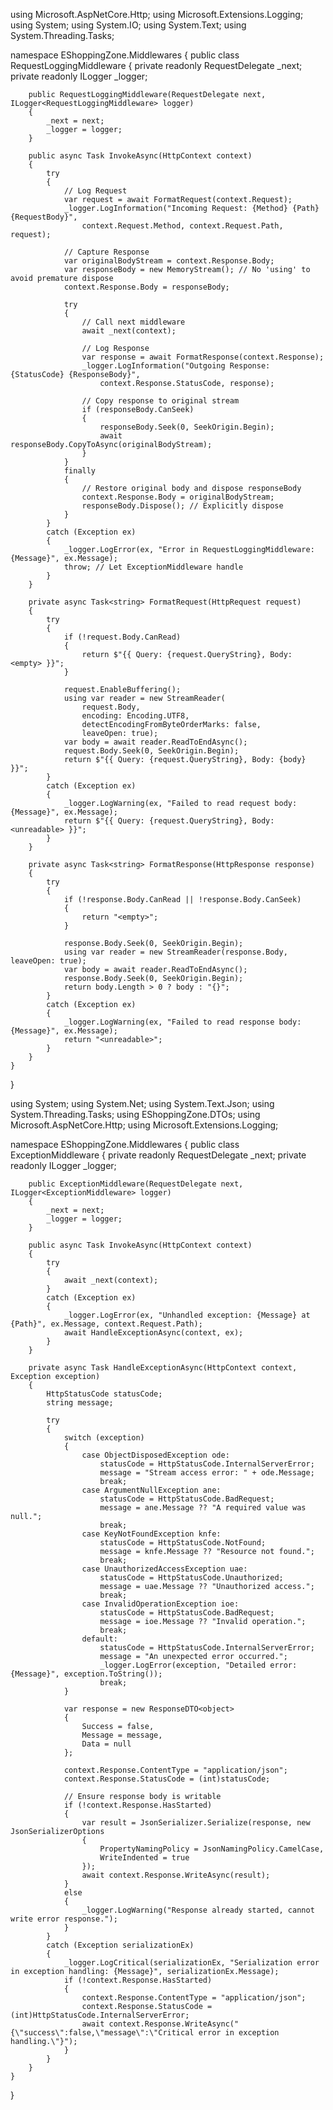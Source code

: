 using Microsoft.AspNetCore.Http;
using Microsoft.Extensions.Logging;
using System;
using System.IO;
using System.Text;
using System.Threading.Tasks;

namespace EShoppingZone.Middlewares
{
    public class RequestLoggingMiddleware
    {
        private readonly RequestDelegate _next;
        private readonly ILogger<RequestLoggingMiddleware> _logger;

        public RequestLoggingMiddleware(RequestDelegate next, ILogger<RequestLoggingMiddleware> logger)
        {
            _next = next;
            _logger = logger;
        }

        public async Task InvokeAsync(HttpContext context)
        {
            try
            {
                // Log Request
                var request = await FormatRequest(context.Request);
                _logger.LogInformation("Incoming Request: {Method} {Path} {RequestBody}", 
                    context.Request.Method, context.Request.Path, request);

                // Capture Response
                var originalBodyStream = context.Response.Body;
                var responseBody = new MemoryStream(); // No 'using' to avoid premature dispose
                context.Response.Body = responseBody;

                try
                {
                    // Call next middleware
                    await _next(context);

                    // Log Response
                    var response = await FormatResponse(context.Response);
                    _logger.LogInformation("Outgoing Response: {StatusCode} {ResponseBody}", 
                        context.Response.StatusCode, response);

                    // Copy response to original stream
                    if (responseBody.CanSeek)
                    {
                        responseBody.Seek(0, SeekOrigin.Begin);
                        await responseBody.CopyToAsync(originalBodyStream);
                    }
                }
                finally
                {
                    // Restore original body and dispose responseBody
                    context.Response.Body = originalBodyStream;
                    responseBody.Dispose(); // Explicitly dispose
                }
            }
            catch (Exception ex)
            {
                _logger.LogError(ex, "Error in RequestLoggingMiddleware: {Message}", ex.Message);
                throw; // Let ExceptionMiddleware handle
            }
        }

        private async Task<string> FormatRequest(HttpRequest request)
        {
            try
            {
                if (!request.Body.CanRead)
                {
                    return $"{{ Query: {request.QueryString}, Body: <empty> }}";
                }

                request.EnableBuffering();
                using var reader = new StreamReader(
                    request.Body,
                    encoding: Encoding.UTF8,
                    detectEncodingFromByteOrderMarks: false,
                    leaveOpen: true);
                var body = await reader.ReadToEndAsync();
                request.Body.Seek(0, SeekOrigin.Begin);
                return $"{{ Query: {request.QueryString}, Body: {body} }}";
            }
            catch (Exception ex)
            {
                _logger.LogWarning(ex, "Failed to read request body: {Message}", ex.Message);
                return $"{{ Query: {request.QueryString}, Body: <unreadable> }}";
            }
        }

        private async Task<string> FormatResponse(HttpResponse response)
        {
            try
            {
                if (!response.Body.CanRead || !response.Body.CanSeek)
                {
                    return "<empty>";
                }

                response.Body.Seek(0, SeekOrigin.Begin);
                using var reader = new StreamReader(response.Body, leaveOpen: true);
                var body = await reader.ReadToEndAsync();
                response.Body.Seek(0, SeekOrigin.Begin);
                return body.Length > 0 ? body : "{}";
            }
            catch (Exception ex)
            {
                _logger.LogWarning(ex, "Failed to read response body: {Message}", ex.Message);
                return "<unreadable>";
            }
        }
    }
}




using System;
using System.Net;
using System.Text.Json;
using System.Threading.Tasks;
using EShoppingZone.DTOs;
using Microsoft.AspNetCore.Http;
using Microsoft.Extensions.Logging;

namespace EShoppingZone.Middlewares
{
    public class ExceptionMiddleware
    {
        private readonly RequestDelegate _next;
        private readonly ILogger<ExceptionMiddleware> _logger;

        public ExceptionMiddleware(RequestDelegate next, ILogger<ExceptionMiddleware> logger)
        {
            _next = next;
            _logger = logger;
        }

        public async Task InvokeAsync(HttpContext context)
        {
            try
            {
                await _next(context);
            }
            catch (Exception ex)
            {
                _logger.LogError(ex, "Unhandled exception: {Message} at {Path}", ex.Message, context.Request.Path);
                await HandleExceptionAsync(context, ex);
            }
        }

        private async Task HandleExceptionAsync(HttpContext context, Exception exception)
        {
            HttpStatusCode statusCode;
            string message;

            try
            {
                switch (exception)
                {
                    case ObjectDisposedException ode:
                        statusCode = HttpStatusCode.InternalServerError;
                        message = "Stream access error: " + ode.Message;
                        break;
                    case ArgumentNullException ane:
                        statusCode = HttpStatusCode.BadRequest;
                        message = ane.Message ?? "A required value was null.";
                        break;
                    case KeyNotFoundException knfe:
                        statusCode = HttpStatusCode.NotFound;
                        message = knfe.Message ?? "Resource not found.";
                        break;
                    case UnauthorizedAccessException uae:
                        statusCode = HttpStatusCode.Unauthorized;
                        message = uae.Message ?? "Unauthorized access.";
                        break;
                    case InvalidOperationException ioe:
                        statusCode = HttpStatusCode.BadRequest;
                        message = ioe.Message ?? "Invalid operation.";
                        break;
                    default:
                        statusCode = HttpStatusCode.InternalServerError;
                        message = "An unexpected error occurred.";
                        _logger.LogError(exception, "Detailed error: {Message}", exception.ToString());
                        break;
                }

                var response = new ResponseDTO<object>
                {
                    Success = false,
                    Message = message,
                    Data = null
                };

                context.Response.ContentType = "application/json";
                context.Response.StatusCode = (int)statusCode;

                // Ensure response body is writable
                if (!context.Response.HasStarted)
                {
                    var result = JsonSerializer.Serialize(response, new JsonSerializerOptions
                    {
                        PropertyNamingPolicy = JsonNamingPolicy.CamelCase,
                        WriteIndented = true
                    });
                    await context.Response.WriteAsync(result);
                }
                else
                {
                    _logger.LogWarning("Response already started, cannot write error response.");
                }
            }
            catch (Exception serializationEx)
            {
                _logger.LogCritical(serializationEx, "Serialization error in exception handling: {Message}", serializationEx.Message);
                if (!context.Response.HasStarted)
                {
                    context.Response.ContentType = "application/json";
                    context.Response.StatusCode = (int)HttpStatusCode.InternalServerError;
                    await context.Response.WriteAsync("{\"success\":false,\"message\":\"Critical error in exception handling.\"}");
                }
            }
        }
    }
}
